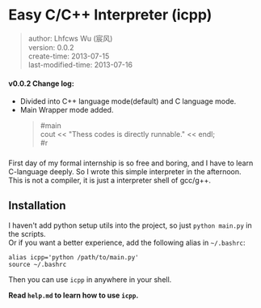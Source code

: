 # Easy C/C++ Interpreter (icpp)

> author: Lhfcws Wu (宸风)  
> version: 0.0.2  
> create-time: 2013-07-15  
> last-modified-time: 2013-07-16  

#### v0.0.2 Change log:
+ Divided into C++ language mode(default) and C language mode.
+ Main Wrapper mode added.  
    > #main  
    > cout << "Thess codes is directly runnable." << endl;  
    > #r  


###

First day of my formal internship is so free and boring, and I have to learn C-language deeply. So I wrote this simple interpreter in the afternoon.  
This is not a compiler, it is just a interpreter shell of gcc/g++.  

## Installation
I haven't add python setup utils into the project, so just `python main.py` in the scripts.  
Or if you want a better experience, add the following alias in `~/.bashrc`:  

    alias icpp='python /path/to/main.py'
    source ~/.bashrc

Then you can use `icpp` in anywhere in your shell.

**Read `help.md` to learn how to use `icpp`.**
